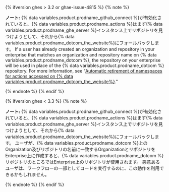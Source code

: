 {% ifversion ghes > 3.2 or ghae-issue-4815 %}
{% note %}

**ノート:** {% data variables.product.prodname_github_connect %}が有効化されていると、{% data variables.product.prodname_actions %}はまず{% data variables.product.prodname_ghe_server %}インスタンス上でリポジトリを見つけようとして、それから{% data variables.product.prodname_dotcom_the_website%}にフォールバックします。 If a user has already created an organization and repository in your enterprise that matches an organization and repository name on {% data variables.product.prodname_dotcom %}, the repository on your enterprise will be used in place of the {% data variables.product.prodname_dotcom %} repository. For more information, see "[Automatic retirement of namespaces for actions accessed on {% data variables.product.prodname_dotcom_the_website%}](#automatic-retirement-of-namespaces-for-actions-accessed-on-githubcom)."

{% endnote %}
{% endif %}

{% ifversion ghes < 3.3 %}
{% note %}

**ノート:** {% data variables.product.prodname_github_connect %}が有効化されていると、{% data variables.product.prodname_actions %}はまず{% data variables.product.prodname_ghe_server %}インスタンス上でリポジトリを見つけようとして、それから{% data variables.product.prodname_dotcom_the_website%}にフォールバックします。 ユーザが、{% data variables.product.prodname_dotcom %}上のOrganization及びリポジトリの名前に一致するOrganizationとリポジトリをEnterprise上に作成すると、{% data variables.product.prodname_dotcom %}リポジトリのところではEnterprise上のリポジトリが使用されます。 悪意あるユーザは、ワークフローの一部としてコードを実行するのに、この動作を利用できるかもしれません。

{% endnote %}
{% endif %}
